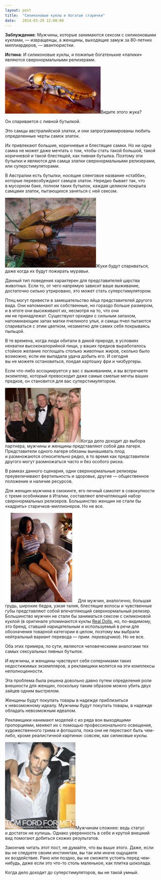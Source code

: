```yaml
---
layout: post
title:  "Силиконовые куклы и богатые старички"
date:   2014-03-29 12:00:00
---
```

<p><strong>Заблуждение</strong>: Мужчины, которые занимаются сексом с силиконовыми куклами, — извращенцы, а женщины, выходящие замуж за <nobr>80-летних</nobr> миллиардеров, — авантюристки.</p>
<p><strong>Истина</strong>: И силиконовые куклы, и пожилые богатенькие «папики» являются сверхнормальными релизерами.</p>
<p><a rel="attachment wp-att-654" href="https://web.archive.org/web/20140329090626/http://youarenotsosmart.ru/2012/05/real-dolls-and-crypt-keepers/beetle/"><img height="155" width="315" alt="" src="/img/real-dolls-and-crypt-keepers/Beetle.jpg" title="Beetle" class="alignleft size-full wp-image-654" /></a>Видите этого жука?</p>
<p>Он спаривается с пивной бутылкой.</p>
<p>Это самцы австралийской златки, и они запрограммированы любить определенные черты самок златок.</p>
<p>Их привлекают большие, коричневые и блестящие самки. Но ни одна самка не может даже мечтать о том, чтобы стать такой большой, такой коричневой и такой блестящей, как пивная бутылка. Поэтому эти бутылки и являются для самца златки сверхнормальными релизерами, или суперстимуляторами.</p>
<p><span id="more-653"></span>В Австралии есть бутылки, носящие сленговое название «стабби», которые перевозбуждают самцов златок. Нередко бывает так, что в мусорном баке, полном таких бутылок, каждая целиком покрыта самцами златок, пытающихся заняться с ней сексом.</p>
<p><a rel="attachment wp-att-655" href="https://web.archive.org/web/20140329090626/http://youarenotsosmart.ru/2012/05/real-dolls-and-crypt-keepers/stub1/"><img height="230" width="300" alt="" src="/img/real-dolls-and-crypt-keepers/stub1.jpg" title="stub1" class="aligncenter size-full wp-image-655" /></a>Жуки будут спариваться, даже когда их будут пожирать муравьи.</p>
<p>Данный тип поведения характерен для представителей царства животных. Если то, от чего напрямую зависит ваше выживание, достаточно сильно утрировано, это может стать суперстимулятором.</p>
<p>Птиц могут привести в замешательство яйца представителей другого вида. Они напоминают их собственные, но гораздо больше размером, и в итоге они высиживают их, несмотря на то, что они им не принадлежат. Существуют орхидеи с сильным запахом, напоминающим запах матки пчелиного улья, и самцы пчел пытаются спариваться с этим цветком, незаметно для самих себя покрываясь пыльцой.</p>
<p>В те времена, когда люди обитали в дикой природе, в условиях нехватки высококалорийной пищи, у ваших предков выработалось стойкое желание поглощать столько животных жиров, сколько было возможно, если им выпадала удача добыть его. И сегодня вы не можете остановиться, поедая картошку фри и чизбургеры.</p>
<p>Если что-либо ассоциируется у вас с выживанием, и вы встречаете экземпляр, который превосходит даже самые смелые мечты ваших предков, он становится для вас суперстимулятором.</p>
<p><a rel="attachment wp-att-656" href="https://web.archive.org/web/20140329090626/http://youarenotsosmart.ru/2012/05/real-dolls-and-crypt-keepers/hugh-hefner-is-reportedly-offering-one-of-his-mansions-for-sale/"><img height="180" width="250" alt="" src="/img/real-dolls-and-crypt-keepers/470heffner_wideweb__470x3800-300x242.jpg" title="Hugh Hefner is reportedly offering one of his mansions for sale." class="alignright size-medium wp-image-656" /></a>Когда дело доходит до выбора партнера, мужчины и женщины представляют собой два лагеря. Представители одного лагеря обязаны вынашивать плод и размножаются относительно редко, в то время как представители другого могут размножаться часто и без особого риска.</p>
<p>В рамках данного сценария, одни сверхнормальные релизеры преувеличивают фертильность и здоровье, другие — общественное положение и наличие ресурсов.</p>
<p>Для женщин мужчина в смокинге, его личный самолет в совокупности с тремя особняками в Италии, составляют впечатляющий набор сверхнормальных релизеров. Большинство женщин не стали бы «кадрить» старичков-миллионеров. Но не все.</p>
<p><a rel="attachment wp-att-657" href="https://web.archive.org/web/20140329090626/http://youarenotsosmart.ru/2012/05/real-dolls-and-crypt-keepers/real_doll/"><img height="294" width="240" alt="" src="/img/real-dolls-and-crypt-keepers/real_doll-267x300.jpg" title="real_doll" class="alignleft size-medium wp-image-657" /></a>Для мужчин, аналогично, большая грудь, широкие бедра, узкая талия, блестящие волосы и чувственные губы представляют собой впечатляющий сверхнормальный релизер. Большинство мужчин не стали бы заниматься сексом с силиконовой куклой (в оригинале упоминаются куклы <a href="https://web.archive.org/web/20140329090626/http://www.dollstory.eu/dollstory.aspx?lang=RU">Real Dolls</a>, но, по-видимому, это бренд, ставший нарицательным и используемый в речи для обозначения товарной категории в целом, поэтому мы выбрали нейтральный вариант перевода — <em>прим. переводчика</em>). Но не все.</p>
<p>Оба этих примера, по сути, являются человеческими аналогами тех самых сексуальных пивных бутылок.</p>
<p>И мужчины, и женщины чувствуют себя соперниками таких недостижимых экземпляров, а рекламщики молятся на эти комплексы неполноценности.</p>
<p>Эта проблема была решена довольно давно путем определения роли внешности для женщин, поскольку таким образом можно убить двух зайцев одним выстрелом.</p>
<p>Женщины будут покупать товары в надежде приблизиться к невозможному идеалу. Мужчины будут покупать товары, в надежде обладать невозможным идеалом.</p>
<p>Рекламщики нанимают моделей с из ряда вон выходящими пропорциями, меняют их с помощью профессионального освещения, художественного грима и фотошопа, пока они не перестают быть чем-либо, кроме реалистичной картинки: совсем, как силиковые куклы.</p>
<p><a rel="attachment wp-att-658" href="https://web.archive.org/web/20140329090626/http://youarenotsosmart.ru/2012/05/real-dolls-and-crypt-keepers/tom_ford_fragrance_for_men_ad/"><img height="287" width="232" alt="" src="/img/real-dolls-and-crypt-keepers/tom_ford_fragrance_for_men_ad-242x300.jpg" title="tom_ford_fragrance_for_men_ad" class="aligncenter size-medium wp-image-658" /></a>Мужчинам сложнее: ведь статус и достаток не купишь. Однако уверенность в себе и крутой внешний вид помогают добиться схожих результатов.</p>
<p>Закончив читать этот пост, не думайте, что вы выше этого. Даже, если вы не следуете своим инстинктам, вы так или иначе ощущаете их воздействие. Рано или поздно, вы не сможете устоять перед чем-нибудь, даже если это что-то столь маленькое, как плитка шоколада.</p>
<p>Когда дело доходит до суперстимуляторов, вы не такой умный.</p>
